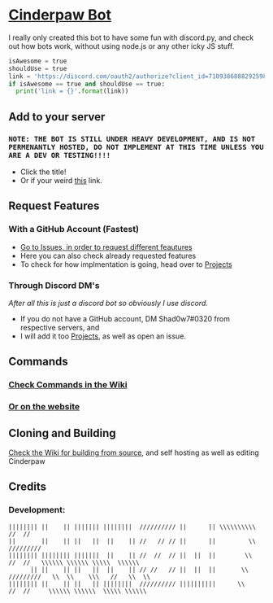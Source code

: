 # [Cinderpaw Bot](https://discord.com/oauth2/authorize?client_id=710938688829259886&permissions=8&scope=bot)

I really only created this bot to have some fun with discord.py, and check out how bots work, without using node.js or any other icky JS stuff.

```python
isAwesome = true
shouldUse = true
link = 'https://discord.com/oauth2/authorize?client_id=710938688829259886&permissions=8&scope=bot'
if isAwesome == true and shouldUse == true:
  print('link = {}'.format(link))
```

## Add to your server
### `NOTE: THE BOT IS STILL UNDER HEAVY DEVELOPMENT, AND IS NOT PERMENANTLY HOSTED, DO NOT IMPLEMENT AT THIS TIME UNLESS YOU ARE A DEV OR TESTING!!!!`
* Click the title!
* Or if your weird [this](https://discord.com/oauth2/authorize?client_id=710938688829259886&permissions=8&scope=bot) link.

## Request Features

### With a GitHub Account (Fastest)
* [Go to Issues, in order to request different feautures](https://github.com/Shad0w7/Cinderpaw-Bot/issues/1) 
* Here you can also check already requested features
* To check for how implmentation is going, head over to [Projects](https://github.com/Shad0w7/Cinderpaw-Bot/projects/1)

### Through Discord DM's

*After all this is just a discord bot so obviously I use discord.*

* If you do not have a GitHub account, DM Shad0w7#0320 from respective servers, and 
* I will add it too [Projects](https://github.com/Shad0w7/Cinderpaw-Bot/projects/1), as well as open an issue.

## Commands

### [Check Commands in the Wiki](https://github.com/Shad0w7/Cinderpaw-Bot/wiki/Commands)

### [Or on the website](https://shad0w7.github.io/Cinderpaw-Bot/commands)

## Cloning and Building

[Check the Wiki for building from source](https://github.com/Shad0w7/Cinderpaw-Bot/wiki/Using-Cinderpaw-Yourself), and self hosting as well as editing Cinderpaw

## Credits

### Development: 
```
|||||||| ||    || ||||||| ||||||||  ////////// ||      || \\\\\\\\\\       //  //
||       ||    || ||   ||  ||    || //   // // ||      ||         \\    /////////
|||||||| |||||||| |||||||  ||    || //  //  // ||  ||  ||        \\      //  //   \\\\\\ \\\\\\ \\\\\  \\\\\\
      || ||    || ||   ||  ||    || // //   // ||  ||  ||       \\    /////////   \\  \\    \\\   //   \\  \\
|||||||| ||    || ||   || ||||||||  ////////// ||||||||||      \\      //  //     \\\\\\ \\\\\\  \\\\\ \\\\\\
```
